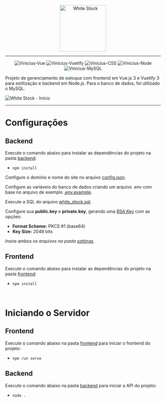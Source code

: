 
<div align="center">
  <img src="https://i.imgur.com/48bg7Xe.png" height="150" alt="White Stock"/>
</div>

<hr>

<div align="center">
  <img alt="Vinicius-Vue" src="https://img.shields.io/badge/Vue.js-323330?style=for-the-badge&logo=vue.js&logoColor=5CFFA6">
  <img alt="Vinicius-Vuetify" src="https://img.shields.io/badge/Vuetify-323330?style=for-the-badge&logo=vuetify&logoColor=5CFFA6">
  <img alt="Vinicius-CSS" src="https://img.shields.io/badge/CSS-323330?&style=for-the-badge&logo=css3&logoColor=5CFFA6">
  <img alt="Vinicius-Node" src="https://img.shields.io/badge/Node.js-323330?style=for-the-badge&logo=node.js&logoColor=5CFFA6">
  <img alt="Vinicius-MySQL" src="https://img.shields.io/badge/MySQL-323330?style=for-the-badge&logo=mysql&logoColor=5CFFA6">
</div>

Projeto de gerenciamento de estoque com frontend em Vue.js 3 e Vuetify 3 para estilização e backend em Node.js.
Para o banco de dados, foi utilizado o MySQL.

![White Stock - Início](http://i.imgur.com/1dhTJ4Kh.gif)

<hr>

# Configurações

## Backend
Execute o comando abaixo para instalar as dependências do projeto na pasta [backend](https://github.com/Vinicius-CS/WhiteStock/tree/main/backend):
- `npm install`

Configure o domínio e nome do site no arquivo [config.json](https://github.com/Vinicius-CS/WhiteStock/blob/main/backend/settings/config.json).

Configure as variáveis do banco de dados criando um arquivo .env com base no arquivo de exemplo [.env.example](https://github.com/Vinicius-CS/WhiteStock/blob/main/backend/.env.example).

Execute a SQL do arquivo [white_stock.sql](https://github.com/Vinicius-CS/WhiteStock/blob/main/backend/settings/white_stock.sql).

Configure sua  **public.key**  e  **private.key**, gerando uma [RSA Key](https://www.csfieldguide.org.nz/en/interactives/rsa-key-generator/) com as opções:

-   **Format Scheme:**  PKCS #1 (base64)
-   **Key Size:**  2048 bits

*Insira ambos os arquivos na pasta [settings](https://github.com/Vinicius-CS/WhiteStock/tree/main/backend/settings).*

## Frontend

Execute o comando abaixo para instalar as dependências do projeto na pasta [frontend](https://github.com/Vinicius-CS/WhiteStock/tree/main/frontend):
- `npm install`

<br>

# Iniciando o Servidor

## Frontend
Execute o comando abaixo na pasta [frontend](https://github.com/Vinicius-CS/WhiteStock/tree/main/frontend) para iniciar o frontend do projeto:
- `npm run serve`

## Backend
Execute o comando abaixo na pasta [backend](https://github.com/Vinicius-CS/WhiteStock/tree/main/backend) para iniciar a API do projeto:
- `node .`
